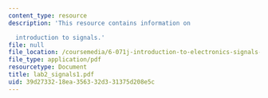 ```yaml
---
content_type: resource
description: 'This resource contains information on

  introduction to signals.'
file: null
file_location: /coursemedia/6-071j-introduction-to-electronics-signals-and-measurement-spring-2006/39d2733218ea356332d331375d208e5c_lab2_signals1.pdf
file_type: application/pdf
resourcetype: Document
title: lab2_signals1.pdf
uid: 39d27332-18ea-3563-32d3-31375d208e5c
---
```

